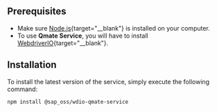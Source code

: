 ## Prerequisites 
- Make sure [Node.js](https://nodejs.org/en/download/){target="__blank"} is installed on your computer.
- To use **Qmate Service**, you will have to install [WebdriverIO](https://webdriver.io/){target="__blank"}. 

## Installation
To install the latest version of the service, simply execute the following command:
```bash
npm install @sap_oss/wdio-qmate-service
```
